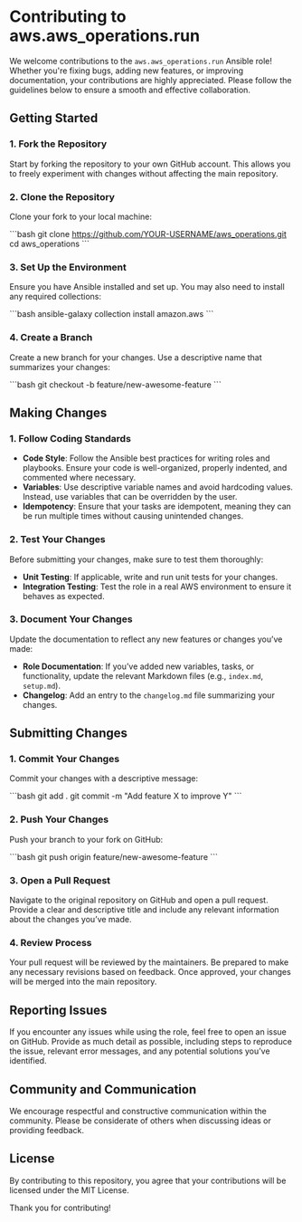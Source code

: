 
# Contributing to aws.aws_operations.run

We welcome contributions to the `aws.aws_operations.run` Ansible role! Whether you're fixing bugs, adding new features, or improving documentation, your contributions are highly appreciated. Please follow the guidelines below to ensure a smooth and effective collaboration.

## Getting Started

### 1. Fork the Repository

Start by forking the repository to your own GitHub account. This allows you to freely experiment with changes without affecting the main repository.

### 2. Clone the Repository

Clone your fork to your local machine:

\`\`\`bash
git clone https://github.com/YOUR-USERNAME/aws_operations.git
cd aws_operations
\`\`\`

### 3. Set Up the Environment

Ensure you have Ansible installed and set up. You may also need to install any required collections:

\`\`\`bash
ansible-galaxy collection install amazon.aws
\`\`\`

### 4. Create a Branch

Create a new branch for your changes. Use a descriptive name that summarizes your changes:

\`\`\`bash
git checkout -b feature/new-awesome-feature
\`\`\`

## Making Changes

### 1. Follow Coding Standards

- **Code Style**: Follow the Ansible best practices for writing roles and playbooks. Ensure your code is well-organized, properly indented, and commented where necessary.
- **Variables**: Use descriptive variable names and avoid hardcoding values. Instead, use variables that can be overridden by the user.
- **Idempotency**: Ensure that your tasks are idempotent, meaning they can be run multiple times without causing unintended changes.

### 2. Test Your Changes

Before submitting your changes, make sure to test them thoroughly:

- **Unit Testing**: If applicable, write and run unit tests for your changes.
- **Integration Testing**: Test the role in a real AWS environment to ensure it behaves as expected.

### 3. Document Your Changes

Update the documentation to reflect any new features or changes you’ve made:

- **Role Documentation**: If you’ve added new variables, tasks, or functionality, update the relevant Markdown files (e.g., `index.md`, `setup.md`).
- **Changelog**: Add an entry to the `changelog.md` file summarizing your changes.

## Submitting Changes

### 1. Commit Your Changes

Commit your changes with a descriptive message:

\`\`\`bash
git add .
git commit -m "Add feature X to improve Y"
\`\`\`

### 2. Push Your Changes

Push your branch to your fork on GitHub:

\`\`\`bash
git push origin feature/new-awesome-feature
\`\`\`

### 3. Open a Pull Request

Navigate to the original repository on GitHub and open a pull request. Provide a clear and descriptive title and include any relevant information about the changes you’ve made.

### 4. Review Process

Your pull request will be reviewed by the maintainers. Be prepared to make any necessary revisions based on feedback. Once approved, your changes will be merged into the main repository.

## Reporting Issues

If you encounter any issues while using the role, feel free to open an issue on GitHub. Provide as much detail as possible, including steps to reproduce the issue, relevant error messages, and any potential solutions you’ve identified.

## Community and Communication

We encourage respectful and constructive communication within the community. Please be considerate of others when discussing ideas or providing feedback.

## License

By contributing to this repository, you agree that your contributions will be licensed under the MIT License.

Thank you for contributing!
